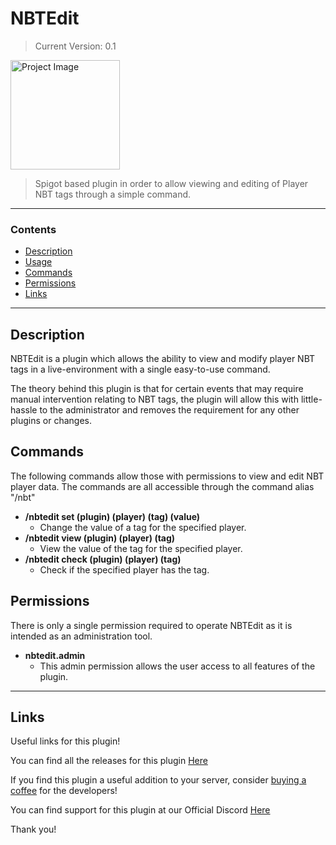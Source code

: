 # NBTEdit
>Current Version: 0.1

<img align="centre" alt="Project Image" width="175px" src="https://i.imgur.com/5Igpcyn.png" />

<br />

> Spigot based plugin in order to allow viewing and editing of Player NBT tags through a simple command.

---

### Contents
- [Description](#description)
- [Usage](#usage)
- [Commands](#commands)
- [Permissions](#permissions)
- [Links](#links)

---

## Description

NBTEdit is a plugin which allows the ability to view and modify player NBT tags in a live-environment with a single easy-to-use command.

The theory behind this plugin is that for certain events that may require manual intervention relating to NBT tags, the plugin will allow this with little-hassle to the administrator and removes the requirement for any other plugins or changes.

## Commands

The following commands allow those with permissions to view and edit NBT player data.
The commands are all accessible through the command alias "/nbt"

- **/nbtedit set (plugin) (player) (tag) (value)**
  - Change the value of a tag for the specified player.
- **/nbtedit view (plugin) (player) (tag)**
  - View the value of the tag for the specified player.
- **/nbtedit check (plugin) (player) (tag)**
  - Check if the specified player has the tag.
    

## Permissions

There is only a single permission required to operate NBTEdit as it is intended as an administration tool.

- **nbtedit.admin**
  - This admin permission allows the user access to all features of the plugin.

---

## Links

Useful links for this plugin!

You can find all the releases for this plugin [Here](https://github.com/Retrixa/NBTEdit/releases)

If you find this plugin a useful addition to your server, consider [buying a coffee](https://www.buymeacoffee.com/retrixa) for the developers!

You can find support for this plugin at our Official Discord [Here](https://discord.com/invite/KNFD3KdfEA)

Thank you!